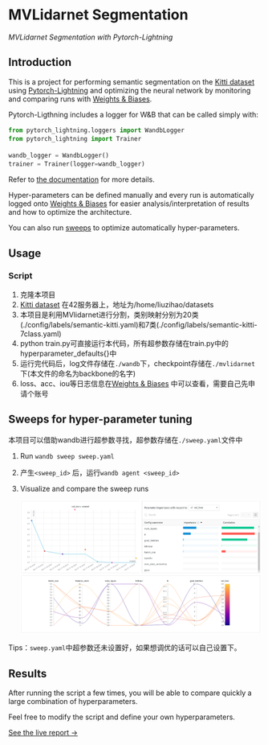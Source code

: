 # MVLidarnet Segmentation

*MVLidarnet Segmentation with Pytorch-Lightning*

## Introduction

This is a project for performing semantic segmentation on the [Kitti dataset](http://www.cvlibs.net/datasets/kitti/eval_semseg.php) using [Pytorch-Lightning](https://pytorch-lightning.readthedocs.io/) and optimizing the neural network by monitoring and comparing runs with [Weights & Biases](https://docs.wandb.com/).

Pytorch-Ligthning includes a logger for W&B that can be called simply with:

```python
from pytorch_lightning.loggers import WandbLogger
from pytorch_lightning import Trainer

wandb_logger = WandbLogger()
trainer = Trainer(logger=wandb_logger)
```

Refer to [the documentation](https://docs.wandb.com/library/frameworks/pytorch/lightning) for more details.

Hyper-parameters can be defined manually and every run is automatically logged onto [Weights & Biases](https://www.wandb.com/) for easier analysis/interpretation of results and how to optimize the architecture.

You can also run [sweeps](https://docs.wandb.com/sweeps/) to optimize automatically hyper-parameters.


## Usage

### Script

1. 克隆本项目
2.  [Kitti dataset](http://www.cvlibs.net/datasets/kitti/eval_semseg.php) 在42服务器上，地址为/home/liuzihao/datasets
3. 本项目是利用MVlidarnet进行分割，类别映射分别为20类(./config/labels/semantic-kitti.yaml)和7类(./config/labels/semantic-kitti-7class.yaml)
4. python train.py可直接运行本代码，所有超参数存储在train.py中的hyperparameter_defaults{}中
5. 运行完代码后，log文件存储在`./wandb`下，checkpoint存储在`./mvlidarnet`下(本文件的命名为backbone的名字)
6. loss、acc、iou等日志信息在[Weights & Biases](https://www.wandb.com/) 中可以查看，需要自己先申请个账号


## Sweeps for hyper-parameter tuning

本项目可以借助wandb进行超参数寻找，超参数存储在`./sweep.yaml`文件中
1. Run `wandb sweep sweep.yaml`
2. 产生`<sweep_id>` 后，运行`wandb agent <sweep_id>`
3. Visualize and compare the sweep runs

   ![alt text](imgs/sweep.png)

Tips：`sweep.yaml`中超参数还未设置好，如果想调优的话可以自己设置下。
## Results

After running the script a few times, you will be able to compare quickly a large combination of hyperparameters.

Feel free to modify the script and define your own hyperparameters.

[See the live report → ](https://app.wandb.ai/borisd13/lightning-kitti/reports/Lightning-Kitti--Vmlldzo3MTcyMw)
